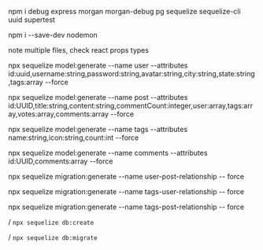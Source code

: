 npm i debug express morgan morgan-debug pg sequelize sequelize-cli uuid supertest

npm i --save-dev nodemon

note multiple files, check react props types

npx sequelize model:generate --name user --attributes id:uuid,username:string,password:string,avatar:string,city:string,state:string,tags:array --force

npx sequelize model:generate --name post --attributes id:UUID,title:string,content:string,commentCount:integer,user:array,tags:array,votes:array,comments:array --force

npx sequelize model:generate --name tags --attributes name:string,icon:string,count:int --force

npx sequelize model:generate --name comments --attributes id:UUID,comments:array --force

npx sequelize migration:generate --name user-post-relationship -- force

npx sequelize migration:generate --name tags-user-relationship -- force

npx sequelize migration:generate --name tags-post-relationship -- force

/ `npx sequelize db:create`

/ `npx sequelize db:migrate`